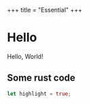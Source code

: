 +++
title = "Essential"
+++

# Hello

Hello, World!

## Some rust code
```rust
let highlight = true;
```
